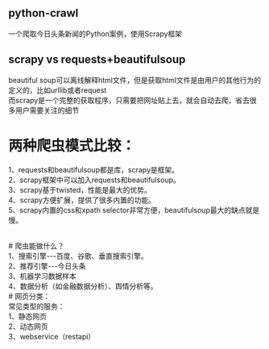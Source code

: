 ## python-crawl


一个爬取今日头条新闻的Python案例，使用Scrapy框架


## scrapy vs requests+beautifulsoup

beautiful soup可以离线解释html文件，但是获取html文件是由用户的其他行为的定义的，比如urllib或者request<br/>
而scrapy是一个完整的获取程序，只需要把网址贴上去，就会自动去爬，省去很多用户需要关注的细节


# 两种爬虫模式比较：
1、requests和beautifulsoup都是库，scrapy是框架。<br/>
2、scrapy框架中可以加入requests和beautifulsoup。<br/>
3、scrapy基于twisted，性能是最大的优势。<br/>
4、scrapy方便扩展，提供了很多内置的功能。<br/>
5、scrapy内置的css和xpath selector非常方便，beautifulsoup最大的缺点就是慢。

<br/>
# 爬虫能做什么？<br/>
1、搜索引擎---百度、谷歌、垂直搜索引擎。<br/>
2、推荐引擎---今日头条<br/>
3、机器学习数据样本<br/>
4、数据分析（如金融数据分析）、舆情分析等。

<br/>
# 网页分类：<br/>
常见类型的服务：<br/>
1、静态网页<br/>
2、动态网页<br/>
3、webservice（restapi）

